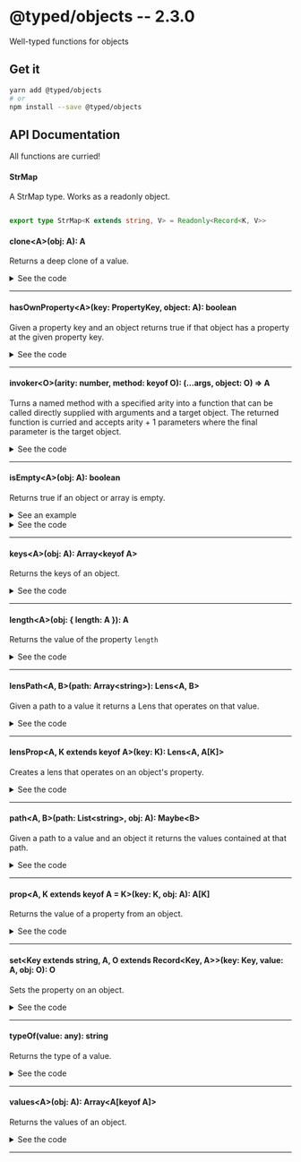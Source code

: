 # @typed/objects -- 2.3.0

Well-typed functions for objects

## Get it
```sh
yarn add @typed/objects
# or
npm install --save @typed/objects
```

## API Documentation

All functions are curried!

#### StrMap

<p>

A StrMap type. Works as a readonly object.

</p>


```typescript

export type StrMap<K extends string, V> = Readonly<Record<K, V>>

```


#### clone\<A\>(obj: A): A

<p>

Returns a deep clone of a value.

</p>


<details>
<summary>See the code</summary>

```typescript

export function clone<A>(obj: A): A {
  return _clone(obj, [], [], true)
}

function _clone(value: any, refFrom: Array<any>, refTo: Array<any>, deep: boolean): any {
  function copy(copiedValue: any) {
    const length = refFrom.length
    let i = 0

    for (; i < length; ++i) if (value === refFrom[i]) return refTo[i]

    refFrom[i + 1] = value
    refTo[i + 1] = copiedValue

    for (const key in value) {
      if (!value.hasOwnProperty(key)) continue

      copiedValue[key] = deep ? _clone(value[key] as any, refFrom, refTo, true) : value[key]
    }

    return copiedValue
  }

  switch (typeOf(value)) {
    case 'Object':
      return copy({})
    case 'Array':
      return copy([])
    case 'Date':
      return new Date(value.valueOf())
    case 'RegExp':
      return cloneRegexp(value)
    default:
      return value
  }
}

function cloneRegexp(pattern: RegExp): RegExp {
  return new RegExp(
    pattern.source,
    (pattern.global ? 'g' : '') +
      (pattern.ignoreCase ? 'i' : '') +
      (pattern.multiline ? 'm' : '') +
      (pattern.sticky ? 'y' : '') +
      (pattern.unicode ? 'u' : '')
  )
}

```

</details>
<hr />


#### hasOwnProperty\<A\>(key: PropertyKey, object: A): boolean

<p>

Given a property key and an object returns true if that object has a property
at the given property key.

</p>


<details>
<summary>See the code</summary>

```typescript

export const hasOwnProperty: HasOwnProperty = invoker<Object, PropertyKey, boolean>(
  1,
  'hasOwnProperty'
)

export type HasOwnProperty = {
  <O extends object>(key: PropertyKey, object: O): boolean
  <O extends object>(key: PropertyKey): (object: O) => boolean
  (key: PropertyKey): <O>(object: O) => boolean
}

```

</details>
<hr />


#### invoker\<O\>(arity: number, method: keyof O): (...args, object: O) =\> A

<p>

Turns a named method with a specified arity into a function that can be 
called directly supplied with arguments and a target object. The returned 
function is curried and accepts arity + 1 parameters where the final 
parameter is the target object.

</p>


<details>
<summary>See the code</summary>

```typescript

export const invoker: InvokerFn = (curry2(<O, R>(arity: number, method: keyof O) =>
  curryN((arity + 1) as any, function(): R {
    const target = arguments[arity]

    return target[method].apply(target, Array.prototype.slice.call(arguments, 0, arity))
  })
) as any) as InvokerFn

```

</details>
<hr />


#### isEmpty\<A\>(obj: A): boolean

<p>

Returns true if an object or array is empty.

</p>


<details>
  <summary>See an example</summary>
  
```typescript
import { isEmpty } from '167'

isEmpty({}) // true
isEmpty({ a: 1, b: 2 }) // false
isEmpty([]) // true
isEmpty([ 1, 2, 3 ]) // false
isEmpty(void 0) // false
isEmpty(null) // false
```

</details>

<details>
<summary>See the code</summary>

```typescript

export const isEmpty: <A>(object: A) => boolean = ifElse(
  x => x === null || x === void 0,
  always(false),
  pipe(keys, length, equals(0))
)

```

</details>
<hr />


#### keys\<A\>(obj: A): Array\<keyof A\>

<p>

Returns the keys of an object.

</p>


<details>
<summary>See the code</summary>

```typescript

export const keys = <A>(obj: A): Array<keyof A> => (Object.keys(obj) as any) as Array<keyof A>

```

</details>
<hr />


#### length\<A\>(obj: { length: A }): A

<p>

Returns the value of the property `length`

</p>


<details>
<summary>See the code</summary>

```typescript

export const length = prop('length')

```

</details>
<hr />


#### lensPath\<A, B\>(path: Array\<string\>): Lens\<A, B\>

<p>

Given a path to a value it returns a Lens that operates on that value.

</p>


<details>
<summary>See the code</summary>

```typescript

export const lensPath: LensPath = function(path: ArrayLike<string>): Lens<any, any> {
  return apply(Array.from(path).map(lensProp), pipeLenses)
}

```

</details>
<hr />


#### lensProp\<A, K extends keyof A\>(key: K): Lens\<A, A[K]\>

<p>

Creates a lens that operates on an object's property.

</p>


<details>
<summary>See the code</summary>

```typescript

export const lensProp = <A, K extends keyof A = keyof A>(key: K): Lens<A, A[K]> =>
  lens(prop(key), set(key))

```

</details>
<hr />


#### path\<A, B\>(path: List\<string\>, obj: A): Maybe\<B\>

<p>

Given a path to a value and an object it returns the values contained
at that path.

</p>


<details>
<summary>See the code</summary>

```typescript

export const path: Path = curry2(function(path: ArrayLike<string>, obj: any): any {
  return lensPath<any, any>(path).view(obj)
})

```

</details>
<hr />


#### prop\<A, K extends keyof A = K\>(key: K, obj: A): A[K]

<p>

Returns the value of a property from an object.

</p>


<details>
<summary>See the code</summary>

```typescript

export const prop: Prop = curry2(<A, K extends keyof A>(key: K, obj: A): A[K] => obj[key])

```

</details>
<hr />


#### set\<Key extends string, A, O extends Record\<Key, A\>\>(key: Key, value: A, obj: O): O

<p>

Sets the property on an object.

</p>


<details>
<summary>See the code</summary>

```typescript

export const set: SetArity3 = curry3(function __set<
  Key extends string,
  A,
  O extends { readonly: { [K in Key]: A } }
>(key: Key, value: A, obj: O): O {
  const clonedObj = clone(obj)
  ;(clonedObj as any)[key] = value

  return clonedObj
})

export type SetArity3 = {
  <A, O extends { readonly [key: number]: A }>(key: number, value: A, obj: O): O
  <Key extends string, A, O extends Readonly<Record<Key, A>>>(key: Key, value: A, obj: O): O

  <A>(key: number, value: A): <O extends { readonly [key: number]: A }>(obj: O) => O
  <Key extends string, A>(key: Key, value: A): SetArity1<Key, A>

  (key: number): SetArity2Number
  <Key extends string>(key: Key): SetArity2<Key>
}

export type SetArity2Number = {
  <A, O extends { readonly [key: number]: A }>(value: A, obj: O): O
  <A>(value: A): <O extends { readonly [key: number]: A }>(obj: O) => O
  <A, O extends { readonly [key: number]: A }>(value: A): (obj: O) => O
}

export type SetArity2<Key extends string> = {
  <A, O extends Readonly<Record<Key, A>>>(value: A, obj: O): O
  <A>(value: A): SetArity1<Key, A>
}

export type SetArity1<Key extends string, A> = {
  <O extends Readonly<Record<Key, A>>>(obj: O): O
}

```

</details>
<hr />


#### typeOf(value: any): string

<p>

Returns the type of a value.

</p>


<details>
<summary>See the code</summary>

```typescript

export function typeOf(value: string): 'String'
export function typeOf(value: number): 'Number'
export function typeOf(value: null): 'Null'
export function typeOf(value: undefined): 'Undefined'
export function typeOf(value: undefined): 'Undefined'
export function typeOf(value: any): string
export function typeOf(value: any): string {
  if (value === null) return 'Null'

  if (value === void 0) return `Undefined`

  return Object.prototype.toString.call(value).slice(8, -1)
}

```

</details>
<hr />


#### values\<A\>(obj: A): Array\<A[keyof A]\>

<p>

Returns the values of an object.

</p>


<details>
<summary>See the code</summary>

```typescript

export const values = <A>(obj: A): Array<A[keyof A]> =>
  Object.keys(obj).map(key => obj[key as keyof A])

```

</details>
<hr />
